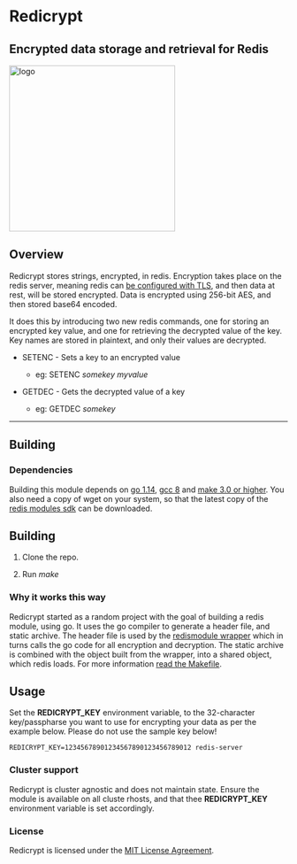 # Redicrypt

## Encrypted data storage and retrieval for Redis

<img src="https://oss.redislabs.com/redisearch/img/logo.svg" alt="logo" width="300"/>

## Overview

Redicrypt stores strings, encrypted, in redis. Encryption takes place on the redis server, meaning redis can [be configured with TLS](https://redis.io/topics/encryption), and then data at rest, will be stored encrypted. Data is encrypted using 256-bit AES, and then stored base64 encoded.

It does this by introducing two new redis commands, one for storing an encrypted key value, and one for retrieving the decrypted value of the key. Key names are stored in plaintext, and only their values are decrypted.

* SETENC - Sets a key to an encrypted value
     - eg: SETENC *somekey* *myvalue*

* GETDEC - Gets the decrypted value of a key
    - eg: GETDEC *somekey*
----------------------

## Building

### Dependencies

Building this module depends on [go 1.14](https://www.golang.org), [gcc 8](https://www.gnu.org/software/gcc) and [make 3.0 or higher](https://www.gnu.org/software/make). You also need a copy of wget on your system, so that the latest copy of the [redis modules sdk](https://raw.githubusercontent.com/redis/redis/unstable/src/redismodule.h) can be downloaded.

## Building

1. Clone the repo.

2. Run *make*

### Why it works this way

Redicrypt started as a random project with the goal of building a redis module, using go. It uses the go compiler to generate a header file, and static archive. The header file is used by the [redismodule wrapper](redicrypt.c) which in turns calls the go code for all encryption and decryption. The static archive is combined with the object built from the wrapper, into a shared object, which redis loads. For more information [read the Makefile](Makefile).

## Usage

Set the **REDICRYPT_KEY** environment variable, to the 32-character key/passpharse you want to use for encrypting your data as per the example below. Please do not use the sample key below!

```
REDICRYPT_KEY=12345678901234567890123456789012 redis-server
```

### Cluster support

Redicrypt is cluster agnostic and does not maintain state.  Ensure the module is available on all cluste rhosts, and that thee **REDICRYPT_KEY** environment variable is set accordingly.

### License

Redicrypt is licensed under the [MIT License Agreement](LICENSE).
